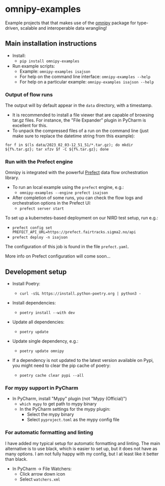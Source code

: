 # omnipy-examples

Example projects that that makes use of the [omnipy](https://pypi.org/project/omnipy/) package for 
type-driven, scalable and interoperable data wrangling!

## Main installation instructions

- Install:
  - `pip install omnipy-examples`
- Run example scripts:
  - Example: `omnipy-examples isajson`
  - For help on the command line interface: `omnipy-examples --help`
  - For help on a particular example: `omnipy-examples isajson --help`

### Output of flow runs

The output will by default appear in the `data` directory, with a timestamp. 

  - It is recommended to install a file viewer that are capable of browsing tar.gz files. 
    For instance, the "File Expander" plugin in PyCharm is excellent for this.
  - To unpack the compressed files of a run on the command line 
    (just make sure to replace the datetime string from this example): 

```
for f in $(ls data/2023_02_03-12_51_51/*.tar.gz); do mkdir ${f%.tar.gz}; tar xfzv $f -C ${f%.tar.gz}; done
```
    
### Run with the Prefect engine

Omnipy is integrated with the powerful [Prefect](https://prefect.io) data flow orchestration library.

- To run an local example using the `prefect` engine, e.g.:
  - `omnipy-examples --engine prefect isajson`
- After completion of some runs, you can check the flow logs and orchestration options in the Prefect UI:
  - `prefect server start`

To set up a kubernetes-based deployment on our NIRD test setup, run e.g.:

- `prefect config set PREFECT_API_URL=https://prefect.fairtracks.sigma2.no/api`
- `prefect deploy -n isajson`

The configuration of this job is found in the file `prefect.yaml`. 

More info on Prefect configuration will come soon...

## Development setup

- Install Poetry:
  - `curl -sSL https://install.python-poetry.org | python3 -`

- Install dependencies:
  - `poetry install --with dev`

- Update all dependencies:
  - `poetry update`

- Update single dependency, e.g.:
  - `poetry update omnipy`

- If a dependency is not updated to the latest version available on Pypi, you might need to clear
  the pip cache of poetry:
  - `poetry cache clear pypi --all`

### For mypy support in PyCharm

- In PyCharm, install "Mypy" plugin (not "Mypy (Official)")
  - `which mypy` to get path to mypy binary
  - In the PyCharm settings for the mypy plugin:
    - Select the mypy binary 
    - Select `pyproject.toml` as the mypy config file

### For automatic formatting and linting

I have added my typical setup for automatic formatting and linting. The main alternative is to use black, which is easier to set up, but it does 
not have as many options. I am not fully happy with my config, but I at least like it better than black. 

- In PyCharm -> File Watchers:
  - Click arrow down icon
  - Select `watchers.xml`
